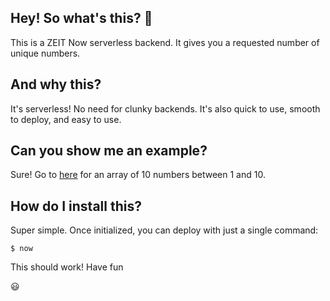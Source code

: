 ## Hey! So what's this? :dizzy:

This is a ZEIT Now serverless backend. It gives you a requested number of unique numbers. 

## And why this? 

It's serverless! No need for clunky backends. It's also quick to use, smooth to deploy, and easy to use.

## Can you show me an example?

Sure! Go to [here](https://lepaya-assignment-api.tallybee.now.sh/api/?max=100&numberRequired=10) for an array of 10 numbers between 1 and 10.

## How do I install this? 

Super simple. Once initialized, you can deploy with just a single command:

```shell
$ now
```

This should work! Have fun 

:smiley: